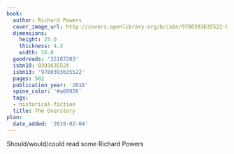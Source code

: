 ```yaml
---
book:
  author: Richard Powers
  cover_image_url: http://covers.openlibrary.org/b/isbn/9780393635522-L.jpg
  dimensions:
    height: 25.0
    thickness: 4.3
    width: 16.8
  goodreads: '35187203'
  isbn10: 039363552X
  isbn13: '9780393635522'
  pages: 502
  publication_year: '2018'
  spine_color: '#a69926'
  tags:
  - historical-fiction
  title: The Overstory
plan:
  date_added: '2019-02-04'
---
```


Should/would/could read some Richard Powers
